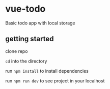 # vue-todo

Basic todo app with local storage

## getting started

clone repo

`cd` into the directory

run `npm install` to install dependencies

run `npm run dev` to see project in your localhost
